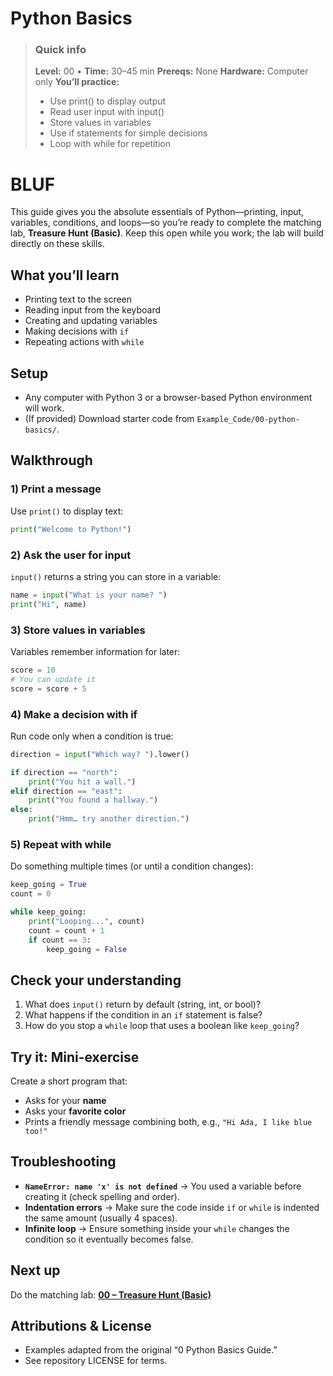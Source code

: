 # Python Basics

> ### Quick info
> **Level:** 00 • **Time:** 30–45 min
> **Prereqs:** None
> **Hardware:** Computer only
> **You’ll practice:**
> - Use print() to display output
> - Read user input with input()
> - Store values in variables
> - Use if statements for simple decisions
> - Loop with while for repetition

# BLUF
This guide gives you the absolute essentials of Python—printing, input, variables, conditions, and loops—so you’re ready to complete the matching lab, **Treasure Hunt (Basic)**. Keep this open while you work; the lab will build directly on these skills.

## What you’ll learn
- Printing text to the screen
- Reading input from the keyboard
- Creating and updating variables
- Making decisions with `if`
- Repeating actions with `while`

## Setup
- Any computer with Python 3 or a browser-based Python environment will work.
- (If provided) Download starter code from `Example_Code/00-python-basics/`.

## Walkthrough

### 1) Print a message
Use `print()` to display text:
```python
print("Welcome to Python!")
```

### 2) Ask the user for input
`input()` returns a string you can store in a variable:
```python
name = input("What is your name? ")
print("Hi", name)
```

### 3) Store values in variables
Variables remember information for later:
```python
score = 10
# You can update it
score = score + 5
```

### 4) Make a decision with if
Run code only when a condition is true:
```python
direction = input("Which way? ").lower()

if direction == "north":
    print("You hit a wall.")
elif direction == "east":
    print("You found a hallway.")
else:
    print("Hmm… try another direction.")
```

### 5) Repeat with while
Do something multiple times (or until a condition changes):
```python
keep_going = True
count = 0

while keep_going:
    print("Looping...", count)
    count = count + 1
    if count == 3:
        keep_going = False
```

## Check your understanding
1. What does `input()` return by default (string, int, or bool)?
2. What happens if the condition in an `if` statement is false?
3. How do you stop a `while` loop that uses a boolean like `keep_going`?

## Try it: Mini-exercise
Create a short program that:
- Asks for your **name**
- Asks your **favorite color**
- Prints a friendly message combining both, e.g., `"Hi Ada, I like blue too!"`

## Troubleshooting
- **`NameError: name 'x' is not defined`** → You used a variable before creating it (check spelling and order).
- **Indentation errors** → Make sure the code inside `if` or `while` is indented the same amount (usually 4 spaces).
- **Infinite loop** → Ensure something inside your `while` changes the condition so it eventually becomes false.

## Next up
Do the matching lab: **[00 – Treasure Hunt (Basic)](../Labs/00-treasure-hunt-basic.md)**

## Attributions & License
- Examples adapted from the original “0 Python Basics Guide.”
- See repository LICENSE for terms.
